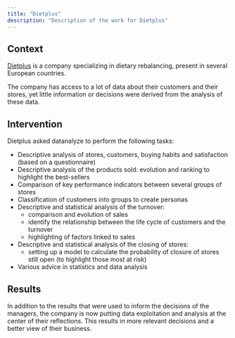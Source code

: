 ```yaml
---
title: "Dietplus"
description: "Description of the work for Dietplus"
---
```


## Context

[Dietplus](https://www.dietplus.be/) is a company specializing in dietary rebalancing, present in several European countries.

The company has access to a lot of data about their customers and their stores, yet little information or decisions were derived from the analysis of these data.

## Intervention

Dietplus asked datanalyze to perform the following tasks:

- Descriptive analysis of stores, customers, buying habits and satisfaction (based on a questionnaire)
- Descriptive analysis of the products sold: evolution and ranking to highlight the best-sellers
- Comparison of key performance indicators between several groups of stores
- Classification of customers into groups to create personas
- Descriptive and statistical analysis of the turnover:
  + comparison and evolution of sales
  + identify the relationship between the life cycle of customers and the turnover
  + highlighting of factors linked to sales
- Descriptive and statistical analysis of the closing of stores:
  + setting up a model to calculate the probability of closure of stores still open (to highlight those most at risk)
- Various advice in statistics and data analysis

## Results

In addition to the results that were used to inform the decisions of the managers, the company is now putting data exploitation and analysis at the center of their reflections. This results in more relevant decisions and a better view of their business.